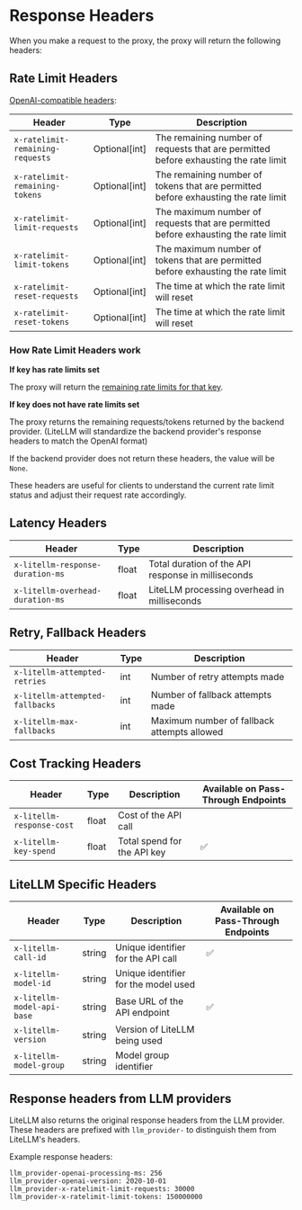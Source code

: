 # Response Headers

When you make a request to the proxy, the proxy will return the following headers:

## Rate Limit Headers
[OpenAI-compatible headers](https://platform.openai.com/docs/guides/rate-limits/rate-limits-in-headers):

| Header | Type | Description |
|--------|------|-------------|
| `x-ratelimit-remaining-requests` | Optional[int] | The remaining number of requests that are permitted before exhausting the rate limit |
| `x-ratelimit-remaining-tokens` | Optional[int] | The remaining number of tokens that are permitted before exhausting the rate limit |
| `x-ratelimit-limit-requests` | Optional[int] | The maximum number of requests that are permitted before exhausting the rate limit |
| `x-ratelimit-limit-tokens` | Optional[int] | The maximum number of tokens that are permitted before exhausting the rate limit |
| `x-ratelimit-reset-requests` | Optional[int] | The time at which the rate limit will reset |
| `x-ratelimit-reset-tokens` | Optional[int] | The time at which the rate limit will reset |

### How Rate Limit Headers work

**If key has rate limits set**

The proxy will return the [remaining rate limits for that key](https://github.com/BerriAI/litellm/blob/bfa95538190575f7f317db2d9598fc9a82275492/litellm/proxy/hooks/parallel_request_limiter.py#L778).

**If key does not have rate limits set**

The proxy returns the remaining requests/tokens returned by the backend provider. (LiteLLM will standardize the backend provider's response headers to match the OpenAI format)

If the backend provider does not return these headers, the value will be `None`.

These headers are useful for clients to understand the current rate limit status and adjust their request rate accordingly.


## Latency Headers
| Header | Type | Description |
|--------|------|-------------|
| `x-litellm-response-duration-ms` | float | Total duration of the API response in milliseconds |
| `x-litellm-overhead-duration-ms` | float | LiteLLM processing overhead in milliseconds |

## Retry, Fallback Headers
| Header | Type | Description |
|--------|------|-------------|
| `x-litellm-attempted-retries` | int | Number of retry attempts made |
| `x-litellm-attempted-fallbacks` | int | Number of fallback attempts made |
| `x-litellm-max-fallbacks` | int | Maximum number of fallback attempts allowed |

## Cost Tracking Headers
| Header | Type | Description | Available on Pass-Through Endpoints |
|--------|------|-------------|-------------|
| `x-litellm-response-cost` | float | Cost of the API call | |
| `x-litellm-key-spend` | float | Total spend for the API key | ✅ |

## LiteLLM Specific Headers
| Header | Type | Description | Available on Pass-Through Endpoints |
|--------|------|-------------|-------------|
| `x-litellm-call-id` | string | Unique identifier for the API call | ✅ |
| `x-litellm-model-id` | string | Unique identifier for the model used | |
| `x-litellm-model-api-base` | string | Base URL of the API endpoint | ✅ |
| `x-litellm-version` | string | Version of LiteLLM being used | |
| `x-litellm-model-group` | string | Model group identifier | |

## Response headers from LLM providers

LiteLLM also returns the original response headers from the LLM provider. These headers are prefixed with `llm_provider-` to distinguish them from LiteLLM's headers.

Example response headers:
```
llm_provider-openai-processing-ms: 256
llm_provider-openai-version: 2020-10-01
llm_provider-x-ratelimit-limit-requests: 30000
llm_provider-x-ratelimit-limit-tokens: 150000000
```


